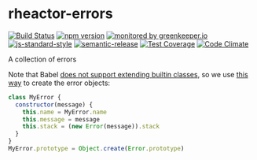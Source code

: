 # rheactor-errors

[![Build Status](https://travis-ci.org/ResourcefulHumans/rheactor-errors.svg?branch=master)](https://travis-ci.org/ResourcefulHumans/rheactor-errors)
[![npm version](https://img.shields.io/npm/v/@resourcefulhumans/rheactor-errors.svg)](https://www.npmjs.com/package/@resourcefulhumans/rheactor-errors)
[![monitored by greenkeeper.io](https://img.shields.io/badge/greenkeeper.io-monitored-brightgreen.svg)](http://greenkeeper.io/) 
[![js-standard-style](https://img.shields.io/badge/code%20style-standard-brightgreen.svg)](http://standardjs.com/)
[![semantic-release](https://img.shields.io/badge/semver-semantic%20release-e10079.svg)](https://github.com/semantic-release/semantic-release)
[![Test Coverage](https://codeclimate.com/github/ResourcefulHumans/rheactor-errors/badges/coverage.svg)](https://codeclimate.com/github/ResourcefulHumans/rheactor-errors/coverage)
[![Code Climate](https://codeclimate.com/github/ResourcefulHumans/rheactor-errors/badges/gpa.svg)](https://codeclimate.com/github/ResourcefulHumans/rheactor-errors)

A collection of errors

Note that Babel [does not support extending builtin classes](https://github.com/babel/babel/commit/3878bd812c73bdd18b1011be59515dad985940fd), so we use [this way](http://stackoverflow.com/a/35858868) to create the error objects:
  
```javascript
class MyError {
  constructor(message) {
    this.name = MyError.name
    this.message = message
    this.stack = (new Error(message)).stack
  }
}
MyError.prototype = Object.create(Error.prototype)
```
